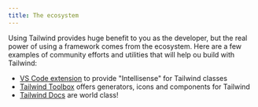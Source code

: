 ```yaml
---
title: The ecosystem
---
```


Using Tailwind provides huge benefit to you as the developer, but the real power of using a framework comes from the ecosystem. Here are a few examples of community efforts and utilities that will help ou build with Tailwind:

- [VS Code extension](https://tailwindcss.com/docs/editor-setup) to provide "Intellisense" for Tailwind classes
- [Tailwind Toolbox](https://www.tailwindtoolbox.com/) offers generators, icons and components for Tailwind
- [Tailwind Docs](https://tailwindcss.com/docs/installation) are world class!